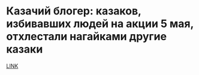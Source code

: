 # Казачий блогер: казаков, избивавших людей на акции 5 мая, отхлестали нагайками другие казаки



[LINK](https://varlamov.ru/2922726.html)
